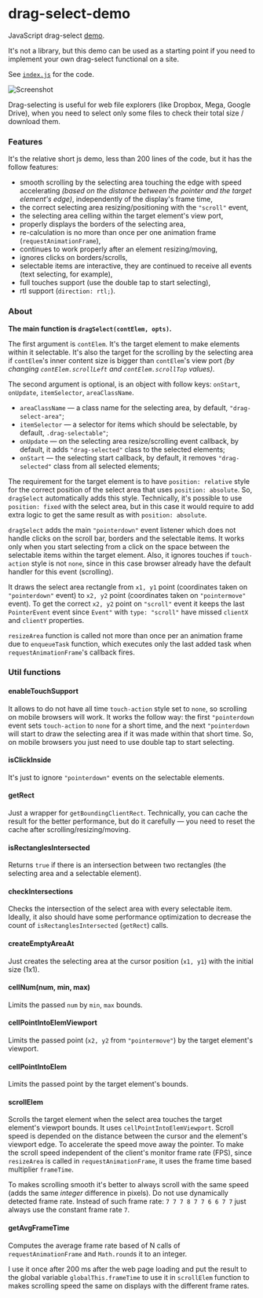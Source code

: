 # drag-select-demo

JavaScript drag-select [demo](https://alttiri.github.io/drag-select-demo/).

It's not a library, but this demo can be used as a starting point if you need to implement your own drag-select functional on a site.

See [`index.js`](https://github.com/AlttiRi/drag-select-demo/blob/master/index.js) for the code.

![Screenshot](https://user-images.githubusercontent.com/16310547/232238704-9b0659f1-d8f1-42d9-a1e5-63130a194145.png)

Drag-selecting is useful for web file explorers (like Dropbox, Mega, Google Drive),
when you need to select only some files to check their total size / download them.

### Features

It's the relative short js demo, less than 200 lines of the code, but it has the follow features:

- smooth scrolling by the selecting area touching the edge with speed accelerating _(based on the distance between the pointer and the target element's edge)_, independently of the display's frame time,
- the correct selecting area resizing/positioning with the `"scroll"` event,
- the selecting area celling within the target element's view port,
- properly displays the borders of the selecting area,
- re-calculation is no more than once per one animation frame (`requestAnimationFrame`),
- continues to work properly after an element resizing/moving,
- ignores clicks on borders/scrolls,
- selectable items are interactive, they are continued to receive all events (text selecting, for example),
- full touches support (use the double tap to start selecting),
- rtl support (`direction: rtl;`).


### About

**The main function is `dragSelect(contElem, opts)`.**

The first argument is `contElem`.
It's the target element to make elements within it selectable.
It's also the target for the scrolling by the selecting area if `contElem`'s inner content size is bigger than
`contElem`'s view port _(by changing `contElem.scrollLeft` and `contElem.scrollTop` values)_.

The second argument is optional, is an object with follow keys: `onStart`, `onUpdate`, `itemSelector`, `areaClassName`.
- `areaClassName` — a class name for the selecting area, by default, `"drag-select-area"`;
- `itemSelector` — a selector for items which should be selectable, by default, `.drag-selectable"`;
- `onUpdate` — on the selecting area resize/scrolling event callback, by default, it adds `"drag-selected"` class to the selected elements;
- `onStart` — the selecting start callback, by default, it removes `"drag-selected"` class from all selected elements;

The requirement for the target element is to have `position: relative` style for the correct position
of the select area that uses `position: absolute`. So, `dragSelect` automatically adds this style. 
Technically, it's possible to use `position: fixed` with the select area, but in this case it would require to add extra logic to get the same result
as with `position: absolute`.

`dragSelect` adds the main `"pointerdown"` event listener which does not handle clicks on the scroll bar, borders and the selectable items. 
It works only when you start selecting from a click on the space between the selectable items within the target element.
Also, it ignores touches if `touch-action` style is not `none`,
since in this case browser already have the default handler for this event (scrolling).

It draws the select area rectangle from `x1, y1` point (coordinates taken on `"pointerdown"` event) to `x2, y2` point (coordinates taken on `"pointermove"` event).
To get the correct `x2, y2` point on `"scroll"` event it keeps the last `PointerEvent` event since `Event"` with `type: "scroll"` have missed `clientX` and `clientY` properties.

`resizeArea` function is called not more than once per an animation frame due to `enqueueTask` function, which executes only the last added task when `requestAnimationFrame`'s callback fires.

### Util functions

#### enableTouchSupport
It allows to do not have all time `touch-action` style set to `none`, so scrolling on mobile browsers will work.
It works the follow way: the first `"pointerdown` event sets `touch-action` to `none` for a short time, and the next `"pointerdown` will start to
draw the selecting area if it was made within that short time.
So, on mobile browsers you just need to use double tap to start selecting.

#### isClickInside

It's just to ignore `"pointerdown"` events on the selectable elements.

#### getRect

Just a wrapper for `getBoundingClientRect`. 
Technically, you can cache the result for the better performance, but do it carefully — you need to reset the cache after scrolling/resizing/moving.

#### isRectanglesIntersected

Returns `true` if there is an intersection between two rectangles (the selecting area and a selectable element).

#### checkIntersections

Checks the intersection of the select area with every selectable item.
Ideally, it also should have some performance optimization to decrease the count of `isRectanglesIntersected` (`getRect`) calls.

#### createEmptyAreaAt

Just creates the selecting area at the cursor position (`x1, y1`) with the initial size (1x1).

#### cellNum(num, min, max)

Limits the passed `num` by `min`, `max` bounds.

#### cellPointIntoElemViewport

Limits the passed point (`x2, y2` from `"pointermove"`) by the target element's viewport.

#### cellPointIntoElem

Limits the passed point by the target element's bounds.

#### scrollElem

Scrolls the target element when the select area touches the target element's viewport bounds.
It uses `cellPointIntoElemViewport`.
Scroll speed is depended on the distance between the cursor and the element's viewport edge.
To accelerate the speed move away the pointer.
To make the scroll speed independent of the client's monitor frame rate (FPS),
since `resizeArea` is called in `requestAnimationFrame`, it uses the frame time based multiplier `frameTime`.

To makes scrolling smooth it's better to always scroll with the same speed (adds the same _integer_ difference in pixels).
Do not use dynamically detected frame rate.
Instead of such frame rate: `7 7 7 8 7 7 6 6 7 7` just always use the constant frame rate `7`.

#### getAvgFrameTime

Computes the average frame rate based of N calls of `requestAnimationFrame` and `Math.round`s it to an integer.

I use it once after 200 ms after the web page loading and put the result to the global variable 
`globalThis.frameTime` to use it in `scrollElem` function to makes scrolling speed the same on displays with the different frame rates.
